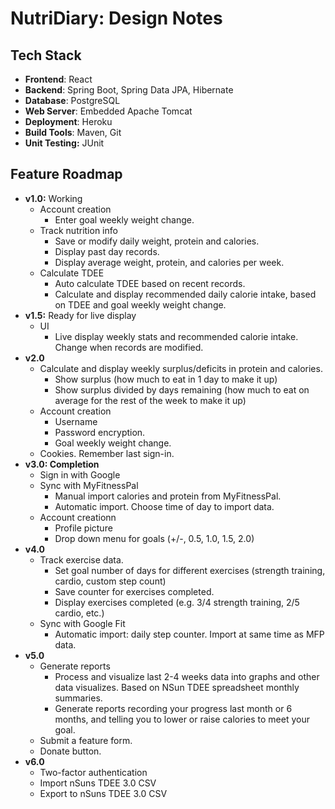 # NutriDiary: Design Notes

## Tech Stack

- **Frontend**: React
- **Backend**: Spring Boot, Spring Data JPA, Hibernate
- **Database**: PostgreSQL
- **Web Server**: Embedded Apache Tomcat
- **Deployment**: Heroku
- **Build Tools**: Maven, Git
- **Unit Testing:** JUnit

## Feature Roadmap

- **v1.0:** Working
  - Account creation
    - Enter goal weekly weight change.
  - Track nutrition info
    - Save or modify daily weight, protein and calories.
    - Display past day records.
    - Display average weight, protein, and calories per week.
  - Calculate TDEE 
    - Auto calculate TDEE based on recent records.
    - Calculate and display recommended daily calorie intake, based on TDEE and goal weekly weight change.
 - **v1.5:** Ready for live display
    - UI
      - Live display weekly stats and recommended calorie intake. Change when records are modified.  
 - **v2.0**
   - Calculate and display weekly surplus/deficits in protein and calories.
     - Show surplus (how much to eat in 1 day to make it up)
     - Show surplus divided by days remaining (how much to eat on average for the rest of the week to make it up)
   - Account creation
     - Username
     - Password encryption.
     - Goal weekly weight change.
   - Cookies. Remember last sign-in.
 - **v3.0: Completion**
   - Sign in with Google
   - Sync with MyFitnessPal
     - Manual import calories and protein from MyFitnessPal.
     - Automatic import. Choose time of day to import data.
   - Account creationn
     - Profile picture
     - Drop down menu for goals (+/-, 0.5, 1.0, 1.5, 2.0)
 - **v4.0**
   - Track exercise data.
     - Set goal number of days for different exercises (strength training, cardio, custom step count)
     - Save counter for exercises completed.
     - Display exercises completed (e.g. 3/4 strength training, 2/5 cardio, etc.)
   - Sync with Google Fit
     - Automatic import: daily step counter. Import at same time as MFP data.
 - **v5.0**
   - Generate reports
     - Process and visualize last 2-4 weeks data into graphs and other data visualizes. Based on NSun TDEE spreadsheet monthly summaries. 
     - Generate reports recording your progress last month or 6 months, and telling you to lower or raise calories to meet your goal.
   - Submit a feature form.
   - Donate button.
 - **v6.0**
   - Two-factor authentication
   - Import nSuns TDEE 3.0 CSV
   - Export to nSuns TDEE 3.0 CSV
